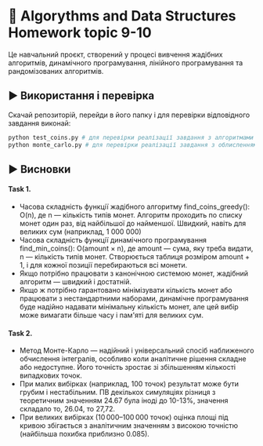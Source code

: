 # 📇 Algorythms and Data Structures Homework topic 9-10

Це навчальний проєкт, створений у процесі вивчення жадібних алгоритмів, динамічного програмування, лінійного програмування та рандомізованих алгоритмів.

## ▶️ Використання і перевірка

Скачай репозиторій, перейди в його папку і для перевірки відповідного завдання виконай:
```bash
python test_coins.py # для перевірки реалізації завдання з алгоритмами вибору номіналів монет
python monte_carlo.py # для перевірки реалізації завдання з облисленням інтеграла
```

## ▶️ Висновки

#### Task 1.
- Часова складність функції жадібного алгоритму find_coins_greedy(): O(n), де n — кількість типів монет. Алгоритм проходить по списку монет один раз, від найбільшої до найменшої. Швидкий, навіть для великих сум (наприклад, 1 000 000)
- Часова складність функції динамічного програмування find_min_coins(): O(amount × n), де amount — сума, яку треба видати, n — кількість типів монет. Створюється таблиця розміром amount + 1, і для кожної позиції перебираються всі монети.
- Якщо потрібно працювати з канонічною системою монет, жадібний алгоритм — швидкий і достатній.
- Якщо ж потрібно гарантовано мінімізувати кількість монет або працювати з нестандартними наборами, динамічне програмування буде надійно надавати мінімальну кількість монет, але цей вибір може вимагати більше часу і пам'яті для великих сум.

#### Task 2.
- Метод Монте-Карло — надійний і універсальний спосіб наближеного обчислення інтегралів, особливо коли аналітичне рішення складне або недоступне. Його точність зростає зі збільшенням кількості випадкових точок. 
- При малих вибірках (наприклад, 100 точок) результат може бути грубим і нестабільним. ПВ декількох симуляціях різниця з теоретичним значенням 24.67 була іноді до 10-13%, значення складало то, 26.04, то 27,72.
- При великих вибірках (10 000–100 000 точок) оцінка площі під кривою збігається з аналітичним значенням з високою точністю (найбільша похибка приблизно 0.085).

